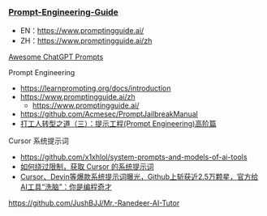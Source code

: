 ### [Prompt-Engineering-Guide](https://github.com/dair-ai/Prompt-Engineering-Guide) 

+ EN：https://www.promptingguide.ai/
+ ZH：https://www.promptingguide.ai/zh





[Awesome ChatGPT Prompts](https://github.com/f/awesome-chatgpt-prompts#prompts)

Prompt Engineering

+ https://learnprompting.org/docs/introduction
+ https://www.promptingguide.ai/zh
  + https://www.promptingguide.ai/
+ https://github.com/Acmesec/PromptJailbreakManual
+ [打工人转型之道（三）：提示工程(Prompt Engineering)高阶篇](https://zhuanlan.zhihu.com/p/616661908)

Cursor 系统提示词

+ https://github.com/x1xhlol/system-prompts-and-models-of-ai-tools
+ [如何绕过限制，获取 Cursor 的系统提示词](https://zhuanlan.zhihu.com/p/31713496143)
+ [Cursor、Devin等爆款系统提示词曝光，Github上斩获近2.5万颗星，官方给AI工具“洗脑”：你是编程奇才](https://36kr.com/p/3262512530276099) 



https://github.com/JushBJJ/Mr.-Ranedeer-AI-Tutor



